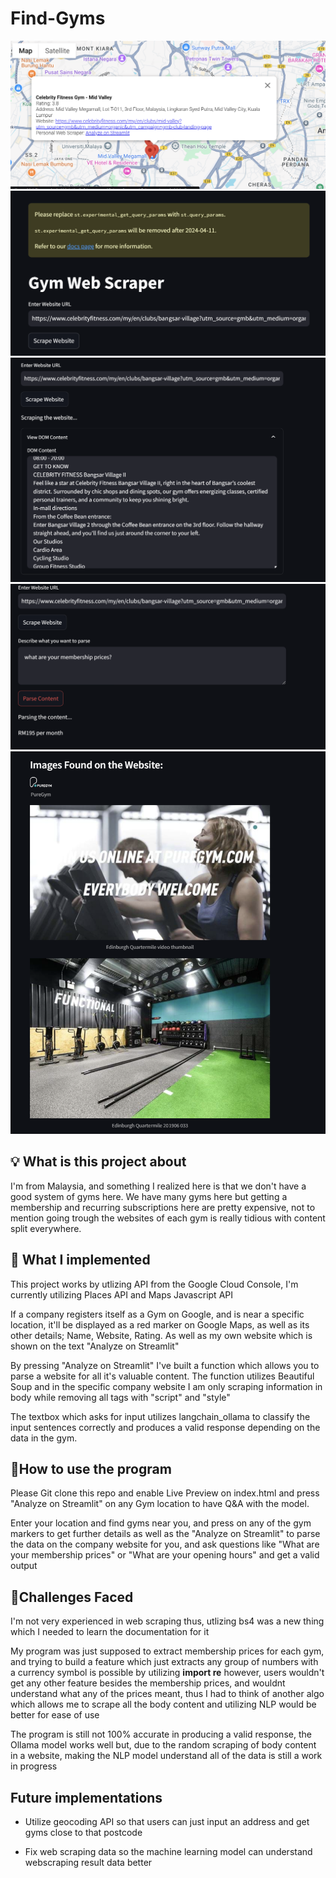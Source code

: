 # Find-Gyms
![Maps](images/maps-gym-markers.png)
![Streamlit-website](images/streamlit.png)
![Parsed-result](images/scraping-result.png)
![Output](images/parsed-result2.png)
![Images-on-streamlit](images/images-on-streamlit.png)


## 💡 What is this project about

I'm from Malaysia, and something I realized here is that we don't have a good system of gyms here. We have many gyms here but getting a membership and recurring subscriptions here are pretty expensive, not to mention going trough the websites of each gym is really tidious with content split everywhere.

## 🔧 What I implemented

This project works by utlizing API from the Google Cloud Console, I'm currently utilizing Places API and Maps Javascript API

If a company registers itself as a Gym on Google, and is near a specific location, it'll be displayed as a red marker on Google Maps, as well as its other details; Name, Website, Rating. As well as my own website which is shown on the text "Analyze on Streamlit"

By pressing "Analyze on Streamlit" I've built a function which allows you to parse a website for all it's valuable content. The function utilizes Beautiful Soup and in the specific company website I am only scraping information in body while removing all tags with "script" and "style"

The textbox which asks for input utilizes langchain_ollama to classify the input sentences correctly and produces a valid response depending on the data in the gym.



## 🔨How to use the program
Please Git clone this repo and enable Live Preview on index.html and press "Analyze on Streamlit" on any Gym location to have Q&A with the model.


Enter your location and find gyms near you, and press on any of the gym markers to get further details as well as the "Analyze on Streamlit" to parse the data on the company website for you, and ask questions like "What are your membership prices" or "What are your opening hours" and get a valid output

## 🚧Challenges Faced
I'm not very experienced in web scraping thus, utlizing bs4 was a new thing which I needed to learn the documentation for it

My program was just supposed to extract membership prices for each gym, and trying to build a feature which just extracts any group of numbers with a currency symbol is possible by utilizing **import re** however, users wouldn't get any other feature besides the membership prices, and wouldnt understand what any of the prices meant, thus I had to think of another algo which allows me to scrape all the body content and utilizing NLP would be better for ease of use

The program is still not 100% accurate in producing a valid response, the Ollama model works well but, due to the random scraping of body content in a website, making the NLP model understand all of the data is still a work in progress



## Future implementations

- Utilize geocoding API so that users can just input an address and get gyms close to that postcode 

- Fix web scraping data so the machine learning model can understand webscraping result data better
